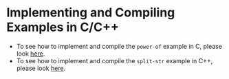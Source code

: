 # Implementing and Compiling Examples in C/C++

- To see how to implement and compile the `power-of` example in C, please look [here](Tutorial-Impl-CPP-Power.md).
- To see how to implement and compile the `split-str` example in C++, please look [here](Tutorial-Impl-CPP-Split.md).

